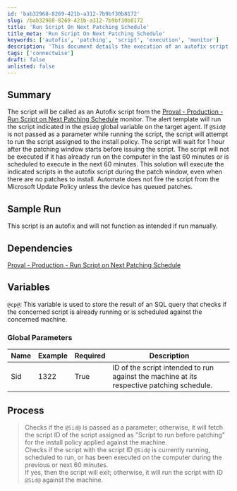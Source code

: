 ```yaml
---
id: 'bab32968-8269-421b-a312-7b9bf30b8172'
slug: /bab32968-8269-421b-a312-7b9bf30b8172
title: 'Run Script On Next Patching Schedule'
title_meta: 'Run Script On Next Patching Schedule'
keywords: ['autofix', 'patching', 'script', 'execution', 'monitor']
description: 'This document details the execution of an autofix script during the patching schedule in ConnectWise Automate. It explains how the script is triggered, its dependencies, global parameters, and the process of checking script execution status to ensure optimal performance during patching windows.'
tags: ['connectwise']
draft: false
unlisted: false
---
```


## Summary

The script will be called as an Autofix script from the [Proval - Production - Run Script on Next Patching Schedule](/docs/7fde3cde-75d6-4db5-9e4e-ee8fbce1081b) monitor. The alert template will run the script indicated in the `@Sid@` global variable on the target agent. If `@Sid@` is not passed as a parameter while running the script, the script will attempt to run the script assigned to the install policy. The script will wait for 1 hour after the patching window starts before issuing the script. The script will not be executed if it has already run on the computer in the last 60 minutes or is scheduled to execute in the next 60 minutes. This solution will execute the indicated scripts in the autofix script during the patch window, even when there are no patches to install. Automate does not fire the script from the Microsoft Update Policy unless the device has queued patches.

## Sample Run

This script is an autofix and will not function as intended if run manually.

## Dependencies

[Proval - Production - Run Script on Next Patching Schedule](/docs/7fde3cde-75d6-4db5-9e4e-ee8fbce1081b)

## Variables

`@cp@`: This variable is used to store the result of an SQL query that checks if the concerned script is already running or is scheduled against the concerned machine.

### Global Parameters

| Name | Example | Required | Description |
|------|---------|----------|-------------|
| Sid  | 1322    | True     | ID of the script intended to run against the machine at its respective patching schedule. |

## Process

> Checks if the `@Sid@` is passed as a parameter; otherwise, it will fetch the script ID of the script assigned as "Script to run before patching" for the install policy applied against the machine.  
> Checks if the script with the script ID `@Sid@` is currently running, scheduled to run, or has been executed on the computer during the previous or next 60 minutes.  
> If yes, then the script will exit; otherwise, it will run the script with ID `@Sid@` against the machine.


